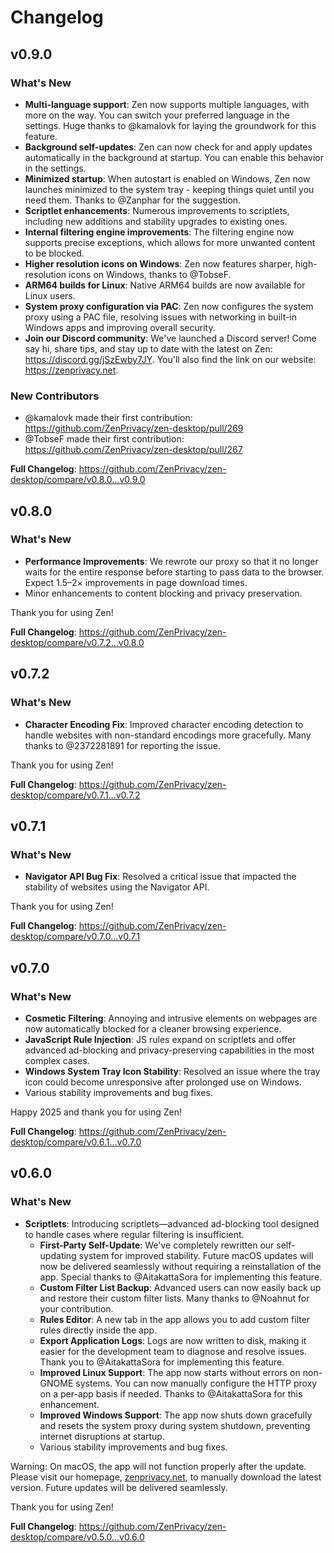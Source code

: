 # Changelog

## v0.9.0

### What's New

- **Multi-language support**: Zen now supports multiple languages, with more on the way. You can switch your preferred language in the settings. Huge thanks to @kamalovk for laying the groundwork for this feature.
- **Background self-updates**: Zen can now check for and apply updates automatically in the background at startup. You can enable this behavior in the settings.
- **Minimized startup**: When autostart is enabled on Windows, Zen now launches minimized to the system tray - keeping things quiet until you need them. Thanks to @Zanphar for the suggestion.
- **Scriptlet enhancements**: Numerous improvements to scriptlets, including new additions and stability upgrades to existing ones.
- **Internal filtering engine improvements**: The filtering engine now supports precise exceptions, which allows for more unwanted content to be blocked.
- **Higher resolution icons on Windows**: Zen now features sharper, high-resolution icons on Windows, thanks to @TobseF.
- **ARM64 builds for Linux**: Native ARM64 builds are now available for Linux users.
- **System proxy configuration via PAC**: Zen now configures the system proxy using a PAC file, resolving issues with networking in built-in Windows apps and improving overall security.
- **Join our Discord community**: We've launched a Discord server! Come say hi, share tips, and stay up to date with the latest on Zen: <https://discord.gg/jSzEwby7JY>. You'll also find the link on our website: <https://zenprivacy.net>.

### New Contributors

- @kamalovk made their first contribution: <https://github.com/ZenPrivacy/zen-desktop/pull/269>
- @TobseF made their first contribution: <https://github.com/ZenPrivacy/zen-desktop/pull/267>

**Full Changelog**: <https://github.com/ZenPrivacy/zen-desktop/compare/v0.8.0...v0.9.0>

## v0.8.0

### What's New

- **Performance Improvements**: We rewrote our proxy so that it no longer waits for the entire response before starting to pass data to the browser. Expect 1.5–2× improvements in page download times.
- Minor enhancements to content blocking and privacy preservation.

Thank you for using Zen!

**Full Changelog**: <https://github.com/ZenPrivacy/zen-desktop/compare/v0.7.2...v0.8.0>

## v0.7.2

### What's New

- **Character Encoding Fix**: Improved character encoding detection to handle websites with non-standard encodings more gracefully. Many thanks to @2372281891 for reporting the issue.

Thank you for using Zen!

**Full Changelog**: <https://github.com/ZenPrivacy/zen-desktop/compare/v0.7.1...v0.7.2>

## v0.7.1

### What's New

- **Navigator API Bug Fix**: Resolved a critical issue that impacted the stability of websites using the Navigator API.

Thank you for using Zen!

**Full Changelog**: <https://github.com/ZenPrivacy/zen-desktop/compare/v0.7.0...v0.7.1>

## v0.7.0

### What's New

- **Cosmetic Filtering**: Annoying and intrusive elements on webpages are now automatically blocked for a cleaner browsing experience.
- **JavaScript Rule Injection**: JS rules expand on scriptlets and offer advanced ad-blocking and privacy-preserving capabilities in the most complex cases.
- **Windows System Tray Icon Stability**: Resolved an issue where the tray icon could become unresponsive after prolonged use on Windows.
- Various stability improvements and bug fixes.

Happy 2025 and thank you for using Zen!

**Full Changelog**: <https://github.com/ZenPrivacy/zen-desktop/compare/v0.6.1...v0.7.0>

## v0.6.0

### What's New

- **Scriptlets**: Introducing scriptlets—advanced ad-blocking tool designed to handle cases where regular filtering is insufficient.
  - **First-Party Self-Update**: We've completely rewritten our self-updating system for improved stability. Future macOS updates will now be delivered seamlessly without requiring a reinstallation of the app. Special thanks to @AitakattaSora for implementing this feature.
  - **Custom Filter List Backup**: Advanced users can now easily back up and restore their custom filter lists. Many thanks to @Noahnut for your contribution.
  - **Rules Editor**: A new tab in the app allows you to add custom filter rules directly inside the app.
  - **Export Application Logs**: Logs are now written to disk, making it easier for the development team to diagnose and resolve issues. Thank you to @AitakattaSora for implementing this feature.
  - **Improved Linux Support**: The app now starts without errors on non-GNOME systems. You can now manually configure the HTTP proxy on a per-app basis if needed. Thanks to @AitakattaSora for this enhancement.
  - **Improved Windows Support**: The app now shuts down gracefully and resets the system proxy during system shutdown, preventing internet disruptions at startup.
  - Various stability improvements and bug fixes.
  
Warning: On macOS, the app will not function properly after the update. Please visit our homepage, [zenprivacy.net](https://zenprivacy.net), to manually download the latest version. Future updates will be delivered seamlessly.

Thank you for using Zen!

**Full Changelog**: <https://github.com/ZenPrivacy/zen-desktop/compare/v0.5.0...v0.6.0>
